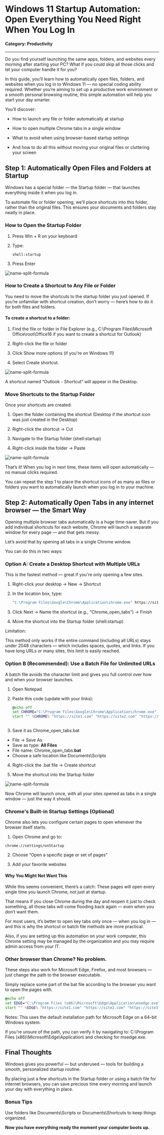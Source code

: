 # Windows 11 Startup Automation: Open Everything You Need Right When You Log In

#### Category: Productivity

---

Do you find yourself launching the same apps, folders, and websites every morning after starting your PC? What if you could skip all those clicks and let your computer handle it for you?

In this guide, you’ll learn how to automatically open files, folders, and websites when you log in to Windows 11 — no special coding ability required. Whether you’re aiming to set up a productive work environment or a smooth personal browsing routine, this simple automation will help you start your day smarter.

You’ll discover:

- How to launch any file or folder automatically at startup

- How to open multiple Chrome tabs in a single window

- What to avoid when using browser-based startup settings

- And how to do all this without moving your original files or cluttering your screen
  

## Step 1: Automatically Open Files and Folders at Startup

Windows has a special folder — the Startup folder — that launches everything inside it when you log in.

To automate file or folder opening, we’ll place shortcuts into this folder, rather than the original files. This ensures your documents and folders stay neatly in place.


### How to Open the Startup Folder

1. Press Win + R on your keyboard

2. Type:
   ```shell
   shell:startup
   ```

3. Press Enter
   
  ![name-split-formula](/images/shell-startup.png)

### How to Create a Shortcut to Any File or Folder

You need to move the shortcuts to the startup folder you just opened. If you’re unfamiliar with shortcut creation, don’t worry — here’s how to do it for both files and folders.

#### To create a shortcut to a folder:

1. Find the file or folder in File Explorer (e.g., C:\Program Files\Microsoft Office\root\Office16 if you want to create a shortcut for Outlook)

2. Right-click the file or folder

3. Click Show more options (if you're on Windows 11)

4. Select Create shortcut.
   
  ![name-split-formula](/images/create-shortcut.png)

A shortcut named “Outlook - Shortcut” will appear in the Desktop.

### Move Shortcuts to the Startup Folder

Once your shortcuts are created:

1. Open the folder containing the shortcut (Desktop if the shortcut icon was just created in the Desktop)

2. Right-click the shortcut → Cut

3. Navigate to the Startup folder (shell:startup)

4. Right-click inside the folder → Paste

  ![name-split-formula](/images/startup-folder.png)

That’s it! When you log in next time, these items will open automatically — no manual clicks required.

You can repeat the step 1 to place the shortcut icons of as many as files or folders you want to automatically launch when you log in to your machine.



## Step 2: Automatically Open Tabs in any internet browser — the Smart Way

Opening multiple browser tabs automatically is a huge time-saver. But if you add individual shortcuts for each website, Chrome will launch a separate window for every page — and that gets messy.

Let’s avoid that by opening all tabs in a single Chrome window.

You can do this in two ways:

### Option A: Create a Desktop Shortcut with Multiple URLs

This is the fastest method — great if you're only opening a few sites.

1. Right-click your desktop → New → Shortcut

2. In the location box, type:
   ```bash
   "C:\Program Files\Google\Chrome\Application\chrome.exe" https://site1.com https://site2.com https://site3.com
   ```

3. Click Next → Name the shortcut (e.g., “Chrome_open_tabs”) → Finish

4. Move the shortcut into the Startup folder (shell:startup)

   

Limitation: 

This method only works if the entire command (including all URLs) stays under 2048 characters — which includes spaces, quotes, and links. If you have long URLs or many sites, this limit is easily reached.


### Option B (Recommended): Use a Batch File for Unlimited URLs

A batch file avoids the character limit and gives you full control over how and when your browser launches.

1. Open Notepad

2. Paste this code (update with your links):
   ```bat
   @echo off
   set CHROME="C:\Program Files\Google\Chrome\Application\chrome.exe"
   start "" %CHROME% "https://site1.com" "https://site2.com" "https://site3.com"
  
3. Save it as Chrome_open_tabs.bat
- File → Save As
- Save as type: **All Files**
- File name: Chrome_open_tabs.**bat**
- Choose a safe location like Documents\Scripts

4. Right-click the .bat file → Create shortcut

5. Move the shortcut into the Startup folder

  ![name-split-formula](/images/chrome-tabs-shortcut.png)

Now Chrome will launch once, with all your sites opened as tabs in a single window — just the way it should.



### Chrome's Built-in Startup Settings (Optional)

Chrome also lets you configure certain pages to open whenever the browser itself starts.

1. Open Chrome and go to:

  ```arduino
  chrome://settings/onStartup
  ```
2. Choose “Open a specific page or set of pages”

3. Add your favorite websites

#### Why You Might Not Want This

While this seems convenient, there’s a catch:
These pages will open every single time you launch Chrome, not just at startup.

That means if you close Chrome during the day and reopen it just to check something, all those tabs will come flooding back again — even when you don’t want them.

For most users, it’s better to open key tabs only once — when you log in — and this is why the shortcut or batch file methods are more practical.

Also, if you are setting up this automation on your work computer, this Chrome setting may be managed by the organization and you may require admin access from your IT.


### Other browser than Chrome? No problem.

These steps also work for Microsoft Edge, Firefox, and most browsers — just change the path to the browser executable.

Simply replace some part of the bat file according to the browser you want to open the pages with.

```bat
@echo off
set EDGE="C:\Program Files (x86)\Microsoft\Edge\Application\msedge.exe"
start "" %EDGE% "https://site1.com" "https://site2.com" "https://site3.com"
```

Notes:
This uses the default installation path for Microsoft Edge on a 64-bit Windows system.

If you're unsure of the path, you can verify it by navigating to:
C:\Program Files (x86)\Microsoft\Edge\Application\ and checking for msedge.exe.


## Final Thoughts

Windows gives you powerful — but underused — tools for building a smooth, personalized startup routine.

By placing just a few shortcuts in the Startup folder or using a batch file for internet browsers, you can save precious time every morning and launch your day with everything in place.


### Bonus Tips

Use folders like Documents\Scripts or Documents\Shortcuts to keep things organized.


**Now you have everything ready the moment your computer boots up.**
